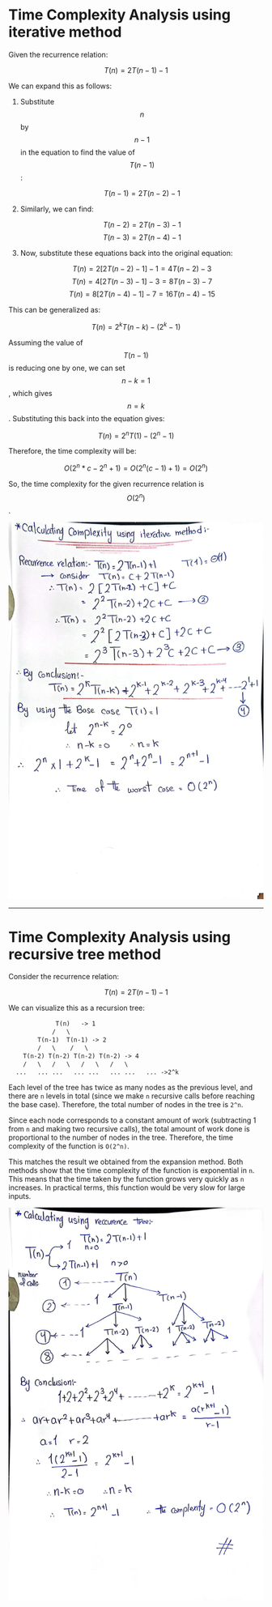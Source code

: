 # Time Complexity Analysis using iterative method

Given the recurrence relation: 

$$T(n) = 2T(n-1) - 1$$

We can expand this as follows:

1. Substitute $$n$$ by $$n-1$$ in the equation to find the value of $$T(n-1)$$:

    $$T(n-1) = 2T(n-2) - 1$$

2. Similarly, we can find:

    $$T(n-2) = 2T(n-3) - 1$$
    $$T(n-3) = 2T(n-4) - 1$$

3. Now, substitute these equations back into the original equation:

    $$T(n) = 2[2T(n-2) - 1] - 1 = 4T(n-2) - 3$$
    $$T(n) = 4[2T(n-3) - 1] - 3 = 8T(n-3) - 7$$
    $$T(n) = 8[2T(n-4) - 1] - 7 = 16T(n-4) - 15$$

This can be generalized as:

$$T(n) = 2^k T(n-k) - (2^k - 1)$$

Assuming the value of $$T(n-1)$$ is reducing one by one, we can set $$n-k = 1$$, which gives $$n = k$$. Substituting this back into the equation gives:

$$T(n) = 2^n T(1) - (2^n - 1)$$

Therefore, the time complexity will be:

$$O(2^n * c - 2^n + 1) = O(2^n(c-1) + 1) = O(2^n)$$

So, the time complexity for the given recurrence relation is $$O(2^n)$$.


![iterative_method](Recursive_iterative.jpg)  

------------------------------------------------------------------------
# Time Complexity Analysis using recursive tree method
Consider the recurrence relation: 

$$T(n) = 2T(n-1) - 1$$

We can visualize this as a recursion tree:

                 T(n)   -> 1
                /   \
            T(n-1)  T(n-1) -> 2
            /   \    /   \
        T(n-2) T(n-2) T(n-2) T(n-2) -> 4
        /   \   /   \   /   \   /   \
      ...   ... ...   ... ...   ... ...   ... ->2^k


Each level of the tree has twice as many nodes as the previous level, and there are `n` levels in total (since we make `n` recursive calls before reaching the base case). Therefore, the total number of nodes in the tree is `2^n`.

Since each node corresponds to a constant amount of work (subtracting 1 from `n` and making two recursive calls), the total amount of work done is proportional to the number of nodes in the tree. Therefore, the time complexity of the function is `O(2^n)`.

This matches the result we obtained from the expansion method. Both methods show that the time complexity of the function is exponential in `n`. This means that the time taken by the function grows very quickly as `n` increases. In practical terms, this function would be very slow for large inputs.

![recursive__tree](Recursive_Tree.jpg)  
